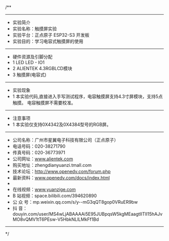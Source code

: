 /**
 ***************************************************************************************************
 * 实验简介
 * 实验名称：触摸屏实验
 * 实验平台：正点原子 ESP32-S3 开发板
 * 实验目的：学习电容式触摸屏的使用

 ***************************************************************************************************
 * 硬件资源及引脚分配
 * 1 LED
     LED - IO1
 * 2 ALIENTEK 4.3RGBLCD模块
 * 3 触摸屏(电容式)

 ***************************************************************************************************
 * 实验现象
 * 1 本实验代码,直接进入手写测试程序，电容触摸屏支持4.3寸屏模块，支持5点触摸。
     电容触摸屏不需要校准。

 ***************************************************************************************************
 * 注意事项
 * 1 本实验仅支持0X4342及0X4384型号的RGB屏。
 
 ***********************************************************************************************************
 * 公司名称：广州市星翼电子科技有限公司（正点原子）
 * 电话号码：020-38271790
 * 传真号码：020-36773971
 * 公司网址：www.alientek.com
 * 购买地址：zhengdianyuanzi.tmall.com
 * 技术论坛：http://www.openedv.com/forum.php
 * 最新资料：www.openedv.com/docs/index.html
 *
 * 在线视频：www.yuanzige.com
 * B 站视频：space.bilibili.com/394620890
 * 公 众 号：mp.weixin.qq.com/s/y--mG3qQT8gop0VRuER9bw
 * 抖    音：douyin.com/user/MS4wLjABAAAAi5E95JUBpqsW5kgMEaagtIITIl15hAJvMO8vQMV1tT6PEsw-V5HbkNLlLMkFf1Bd
 ***********************************************************************************************************
 */